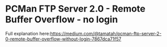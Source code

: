 # PCMan FTP Server 2.0 - Remote Buffer Overflow - no login
Full explanation here:https://medium.com/@tamatah/pcman-ftp-server-2-0-remote-buffer-overflow-without-login-7867dca71f57
